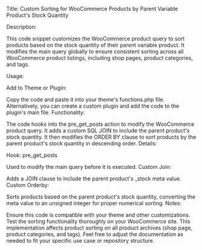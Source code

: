 Title: Custom Sorting for WooCommerce Products by Parent Variable Product's Stock Quantity

Description:

This code snippet customizes the WooCommerce product query to sort products based on the stock quantity of their parent variable product. It modifies the main query globally to ensure consistent sorting across all WooCommerce product listings, including shop pages, product categories, and tags.

Usage:

Add to Theme or Plugin:

Copy the code and paste it into your theme's functions.php file.
Alternatively, you can create a custom plugin and add the code to the plugin's main file.
Functionality:

The code hooks into the pre_get_posts action to modify the WooCommerce product query.
It adds a custom SQL JOIN to include the parent product's stock quantity.
It then modifies the ORDER BY clause to sort products by the parent product's stock quantity in descending order.
Details:

Hook: pre_get_posts

Used to modify the main query before it is executed.
Custom Join:

Adds a JOIN clause to include the parent product's \_stock meta value.
Custom Orderby:

Sorts products based on the parent product's stock quantity, converting the meta value to an unsigned integer for proper numerical sorting.
Notes:

Ensure this code is compatible with your theme and other customizations.
Test the sorting functionality thoroughly on your WooCommerce site.
This implementation affects product sorting on all product archives (shop page, product categories, and tags).
Feel free to adjust the documentation as needed to fit your specific use case or repository structure.
